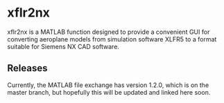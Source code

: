 # xflr2nx
xflr2nx is a MATLAB function designed to provide a convenient GUI for converting aeroplane models from simulation software XLFR5 to a format suitable for Siemens NX CAD software.

## Releases
Currently, the MATLAB file exchange has version 1.2.0, which is on the master branch, but hopefully this will be updated and linked here soon.
